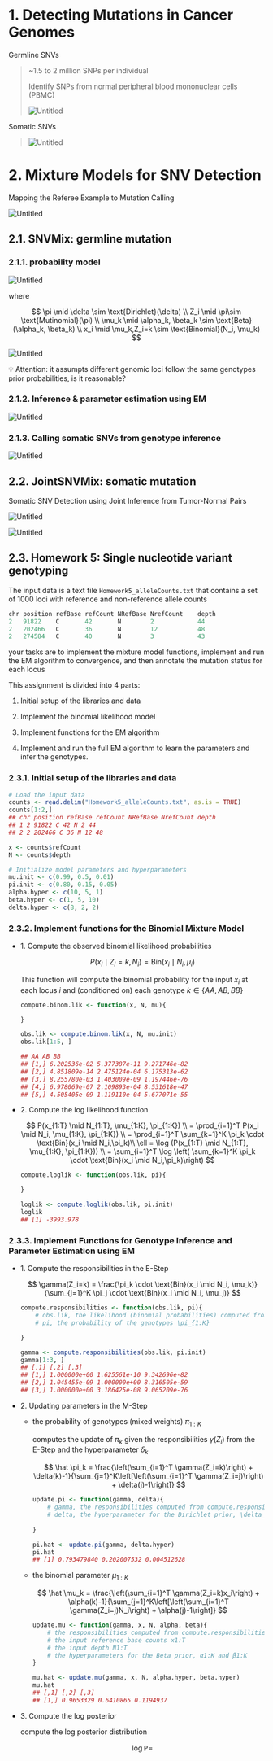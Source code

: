 # 1. Detecting Mutations in Cancer Genomes

Germline SNVs

> ~1.5 to 2 million SNPs per individual
>
> Identify SNPs from normal peripheral blood mononuclear cells (PBMC)
>
> ![Untitled](pictures/Lecture2_01.png)

Somatic SNVs

> ![Untitled](pictures/Lecture2_02.png)

# 2. Mixture Models for SNV Detection

Mapping the Referee Example to Mutation Calling

![Untitled](pictures/Lecture2_03.png)

## 2.1. SNVMix: germline mutation

### 2.1.1. probability model

![Untitled](pictures/Lecture2_04.png)

where

$$
\pi \mid \delta \sim \text{Dirichlet}(\delta) \\ Z_i \mid \pi\sim \text{Mutinomial}(\pi) \\ \mu_k \mid \alpha_k, \beta_k \sim \text{Beta}(\alpha_k, \beta_k) \\ x_i \mid \mu_k,Z_i=k \sim \text{Binomial}(N_i, \mu_k)
$$

![Untitled](pictures/Lecture2_05.png)

💡 Attention: it assumpts different genomic loci follow the same genotypes prior probabilities, is it reasonable?

### 2.1.2. Inference & parameter estimation using EM

![Untitled](pictures/Lecture2_06.png)

### 2.1.3. Calling somatic SNVs from genotype inference

![Untitled](pictures/Lecture2_07.png)

## 2.2. JointSNVMix: somatic mutation

Somatic SNV Detection using Joint Inference from Tumor-Normal Pairs

![Untitled](pictures/Lecture2_08.png)

![Untitled](pictures/Lecture2_09.png)

## 2.3. Homework 5: Single nucleotide variant genotyping

The input data is a text file `Homework5_alleleCounts.txt` that contains a set of 1000 loci with reference and non-reference allele counts

```r
chr position refBase refCount NRefBase NrefCount	depth
2   91822    C       42       N        2            44
2   202466	 C       36	      N        12	        48
2   274584	 C       40	      N        3	        43
```

your tasks are to implement the mixture model functions, implement and run the EM algorithm to convergence, and then annotate the mutation status for each locus

This assignment is divided into 4 parts:

1. Initial setup of the libraries and data

2. Implement the binomial likelihood model

3. Implement functions for the EM algorithm

4. Implement and run the full EM algorithm to learn the parameters and infer the genotypes.

### 2.3.1. Initial setup of the libraries and data

```r
# Load the input data
counts <- read.delim("Homework5_alleleCounts.txt", as.is = TRUE)
counts[1:2,]
## chr position refBase refCount NRefBase NrefCount depth
## 1 2 91822 C 42 N 2 44
## 2 2 202466 C 36 N 12 48

x <- counts$refCount
N <- counts$depth

# Initialize model parameters and hyperparameters
mu.init <- c(0.99, 0.5, 0.01)
pi.init <- c(0.80, 0.15, 0.05)
alpha.hyper <- c(10, 5, 1)
beta.hyper <- c(1, 5, 10)
delta.hyper <- c(8, 2, 2)
```

### 2.3.2. Implement functions for the Binomial Mixture Model

- 1\. Compute the observed binomial likelihood probabilities

    $$
    P(x_i \mid Z_i=k, N_i) = \text{Bin}(x_i \mid N_i, \mu_i)
    $$
    
    This function will compute the binomial probability for the input $x_i$ at each locus $i$ and (conditioned on) each genotype $k \in \{AA, AB, BB\}$
    
    ```r
    compute.binom.lik <- function(x, N, mu){
    
    }
    
    obs.lik <- compute.binom.lik(x, N, mu.init)
    obs.lik[1:5, ]
    
    ## AA AB BB
    ## [1,] 6.202536e-02 5.377387e-11 9.271746e-82
    ## [2,] 4.851809e-14 2.475124e-04 6.175313e-62
    ## [3,] 8.255780e-03 1.403009e-09 1.197446e-76
    ## [4,] 6.978069e-07 2.109893e-04 8.531618e-47
    ## [5,] 4.505405e-09 1.119110e-04 5.677071e-55
    ```

- 2\. Compute the log likelihood function

    $$
    P(x_{1:T} \mid N_{1:T}, \mu_{1:K}, \pi_{1:K}) \\ = \prod_{i=1}^T P(x_i \mid N_i, \mu_{1:K}, \pi_{1:K}) \\ = \prod_{i=1}^T \sum_{k=1}^K \pi_k \cdot \text{Bin}(x_i \mid N_i,\pi_k)\\ \ell = \log (P(x_{1:T} \mid N_{1:T}, \mu_{1:K}, \pi_{1:K})) \\ =  \sum_{i=1}^T \log \left( \sum_{k=1}^K \pi_k \cdot \text{Bin}(x_i \mid N_i,\pi_k)\right)
    $$
            
    ```r
    compute.loglik <- function(obs.lik, pi){
    
    }
    
    loglik <- compute.loglik(obs.lik, pi.init)
    loglik
    ## [1] -3993.978
    ```
            
### 2.3.3. Implement Functions for Genotype Inference and Parameter Estimation using EM

- 1\. Compute the responsibilities in the E-Step

    $$
    \gamma(Z_i=k) = \frac{\pi_k \cdot \text{Bin}(x_i \mid N_i, \mu_k)}{\sum_{j=1}^K \pi_j \cdot \text{Bin}(x_i \mid N_i, \mu_j)}
    $$
    
    ```r
    compute.responsibilities <- function(obs.lik, pi){
        # obs.lik, the likelihood (binomial probabilities) computed from compute.binom.lik
        # pi, the probability of the genotypes \pi_{1:K}
    
    }
    
    gamma <- compute.responsibilities(obs.lik, pi.init)
    gamma[1:3, ]
    ## [,1] [,2] [,3]
    ## [1,] 1.000000e+00 1.625561e-10 9.342696e-82
    ## [2,] 1.045455e-09 1.000000e+00 8.316505e-59
    ## [3,] 1.000000e+00 3.186425e-08 9.065209e-76
    ```
            
- 2\. Updating  parameters in the M-Step

    - the probability of genotypes (mixed weights) $\pi_{1:K}$
        
        computes the update of $\pi_k$ given the responsibilities $\gamma(Z_i)$ from the E-Step and the hyperparameter $\delta_k$
        
        $$
        \hat \pi_k = \frac{\left(\sum_{i=1}^T \gamma(Z_i=k)\right) + \delta(k)-1}{\sum_{j=1}^K\left[\left(\sum_{i=1}^T \gamma(Z_i=j)\right) + \delta(j)-1\right]}
        $$
        
        ```r
        update.pi <- function(gamma, delta){
            # gamma, the responsibilities computed from compute.responsibilities
            # delta, the hyperparameter for the Dirichlet prior, \delta_{1:K}
            
        }
        
        pi.hat <- update.pi(gamma, delta.hyper)
        pi.hat
        ## [1] 0.793479840 0.202007532 0.004512628
        ```
     
    - the binomial parameter $\mu_{1:K}$
        
        $$
        \hat \mu_k = \frac{\left(\sum_{i=1}^T \gamma(Z_i=k)x_i\right) + \alpha(k)-1}{\sum_{j=1}^K\left[\left(\sum_{i=1}^T \gamma(Z_i=j)N_i\right) + \alpha(j)-1\right]}
        $$
        
        ```r
        update.mu <- function(gamma, x, N, alpha, beta){
            # the responsibilities computed from compute.responsibilities
            # the input reference base counts x1:T
            # the input depth N1:T
            # the hyperparameters for the Beta prior, α1:K and β1:K
        }
        
        mu.hat <- update.mu(gamma, x, N, alpha.hyper, beta.hyper)
        mu.hat
        ## [,1] [,2] [,3]
        ## [1,] 0.9653329 0.6410865 0.1194937
        ```
   
- 3\. Compute the log posterior
    
    compute the log posterior distribution
    
    $$
    \log \mathbb{P} = 
    $$
